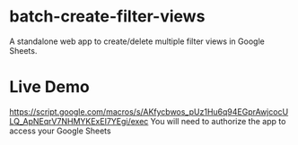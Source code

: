 # batch-create-filter-views
A standalone web app to create/delete multiple filter views in Google Sheets.

# Live Demo
https://script.google.com/macros/s/AKfycbwos_pUz1Hu6q94EGprAwjcocULQ_ApNEqrV7NHMYKExEI7YEgi/exec
You will need to authorize the app to access your Google Sheets
